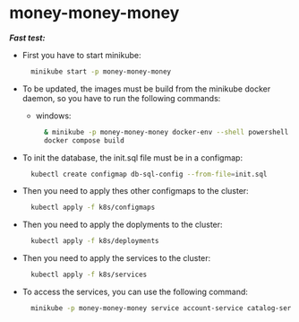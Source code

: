 # money-money-money

***Fast test:***

- First you have to start minikube:

  ```bash
    minikube start -p money-money-money
  ```
- To be updated, the images must be build from the minikube docker daemon, so you have to run the following commands:

  * windows:
    ```bash
      & minikube -p money-money-money docker-env --shell powershell | Invoke-Expression
      docker compose build
    ```
- To init the database, the init.sql file must be in a configmap:

  ```bash
    kubectl create configmap db-sql-config --from-file=init.sql
  ```
- Then you need to apply thes other configmaps to the cluster:

  ```bash
    kubectl apply -f k8s/configmaps
  ```
- Then you need to apply the doplyments to the cluster:

  ```bash
    kubectl apply -f k8s/deployments
  ```
- Then you need to apply the services to the cluster:

  ```bash
    kubectl apply -f k8s/services
  ```
- To access the services, you can use the following command:

  ```bash
    minikube -p money-money-money service account-service catalog-service email-service payment-service portfolio-service wallet-service
  ```
